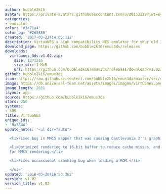 ```yaml
---
author: bubble2k16
avatar: https://private-avatars.githubusercontent.com/u/20153229?jwt=eyJhbGciOiJIUzI1NiIsInR5cCI6IkpXVCJ9.eyJpc3MiOiJnaXRodWIuY29tIiwiYXVkIjoicmF3LmdpdGh1YnVzZXJjb250ZW50LmNvbSIsImtleSI6ImtleTEiLCJleHAiOjE3MzQ2MzI3NjAsIm5iZiI6MTczNDYzMTU2MCwicGF0aCI6Ii91LzIwMTUzMjI5In0.yDFstU2ErnxRFhqIYRx55NbgHGiFe4v52PtWYyWejL4&v=4
categories:
- emulator
color: '#3a71a4'
color_bg: '#2d5880'
created: '2017-03-23T14:05:11Z'
description: VirtuaNES a high compatibility NES emulator for your old 3DS or 2DS.
download_page: https://github.com/bubble2k16/emus3ds/releases
downloads:
  virtuanes_3ds-v1.02.zip:
    size: 1371216
    size_str: 1 MiB
    url: https://github.com/bubble2k16/emus3ds/releases/download/v1.02/virtuanes_3ds-v1.02.zip
github: bubble2k16/emus3ds
icon: https://raw.githubusercontent.com/bubble2k16/emus3ds/master/src/cores/virtuanes/assets/icon.png
image: https://db.universal-team.net/assets/images/images/virtuanes.png
image_length: 2631
layout: app
source: https://github.com/bubble2k16/emus3ds
stars: 250
systems:
- 3DS
title: VirtuaNES
unique_ids:
- '0x384A'
update_notes: '<ul dir="auto">

  <li>Fixed bug in MMC5 mapper that was causing Castlevania 3''s graphics to corrupt.</li>

  <li>Optimized rendering to 16-bit buffer to reduce cache misses, and minor optimizations
  for MMC5 rendering.</li>

  <li>Fixed occassional crashing bug when loading a ROM.</li>

  </ul>'
updated: '2018-03-20T16:53:38Z'
version: v1.02
version_title: v1.02
---
```

